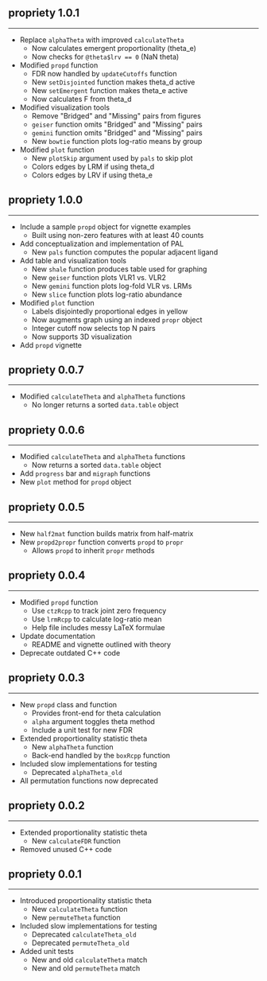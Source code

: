 ## propriety 1.0.1
---------------------
* Replace `alphaTheta` with improved `calculateTheta`
    * Now calculates emergent proportionality (theta_e)
    * Now checks for `@theta$lrv == 0` (NaN theta)
* Modified `propd` function
    * FDR now handled by `updateCutoffs` function
    * New `setDisjointed` function makes theta_d active
    * New `setEmergent` function makes theta_e active
    * Now calculates F from theta_d
* Modified visualization tools
    * Remove "Bridged" and "Missing" pairs from figures
    * `geiser` function omits "Bridged" and "Missing" pairs
    * `gemini` function omits "Bridged" and "Missing" pairs
    * New `bowtie` function plots log-ratio means by group
* Modified `plot` function
    * New `plotSkip` argument used by `pals` to skip plot
    * Colors edges by LRM if using theta_d
    * Colors edges by LRV if using theta_e

## propriety 1.0.0
---------------------
* Include a sample `propd` object for vignette examples
    * Built using non-zero features with at least 40 counts
* Add conceptualization and implementation of PAL
    * New `pals` function computes the popular adjacent ligand
* Add table and visualization tools
    * New `shale` function produces table used for graphing
    * New `geiser` function plots VLR1 vs. VLR2
    * New `gemini` function plots log-fold VLR vs. LRMs
    * New `slice` function plots log-ratio abundance
* Modified `plot` function
    * Labels disjointedly proportional edges in yellow
    * Now augments graph using an indexed `propr` object
    * Integer cutoff now selects top N pairs
    * Now supports 3D visualization
* Add `propd` vignette

## propriety 0.0.7
---------------------
* Modified `calculateTheta` and `alphaTheta` functions
    * No longer returns a sorted `data.table` object

## propriety 0.0.6
---------------------
* Modified `calculateTheta` and `alphaTheta` functions
    * Now returns a sorted `data.table` object
* Add `progress` bar and `migraph` functions
* New `plot` method for `propd` object

## propriety 0.0.5
---------------------
* New `half2mat` function builds matrix from half-matrix
* New `propd2propr` function converts `propd` to `propr`
    * Allows `propd` to inherit `propr` methods

## propriety 0.0.4
---------------------
* Modified `propd` function
    * Use `ctzRcpp` to track joint zero frequency
    * Use `lrmRcpp` to calculate log-ratio mean
    * Help file includes messy LaTeX formulae
* Update documentation
    * README and vignette outlined with theory
* Deprecate outdated C++ code

## propriety 0.0.3
---------------------
* New `propd` class and function
    * Provides front-end for theta calculation
    * `alpha` argument toggles theta method
    * Include a unit test for new FDR
* Extended proportionality statistic theta
    * New `alphaTheta` function
    * Back-end handled by the `boxRcpp` function
* Included slow implementations for testing
    * Deprecated `alphaTheta_old`
* All permutation functions now deprecated

## propriety 0.0.2
---------------------
* Extended proportionality statistic theta
    * New `calculateFDR` function
* Removed unused C++ code

## propriety 0.0.1
---------------------
* Introduced proportionality statistic theta
    * New `calculateTheta` function
    * New `permuteTheta` function
* Included slow implementations for testing
    * Deprecated `calculateTheta_old`
    * Deprecated `permuteTheta_old`
* Added unit tests
    * New and old `calculateTheta` match
    * New and old `permuteTheta` match
